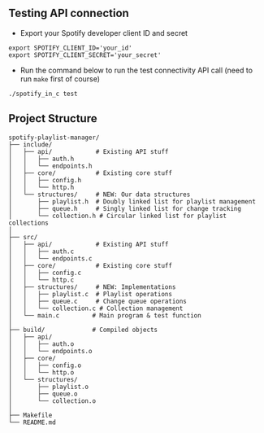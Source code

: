 ## Testing API connection

* Export your Spotify developer client ID and secret

```
export SPOTIFY_CLIENT_ID='your_id'
export SPOTIFY_CLIENT_SECRET='your_secret'
```

* Run the command below to run the test connectivity API call (need to run `make` first of course)

`./spotify_in_c test`

## Project Structure

```
spotify-playlist-manager/
├── include/
│   ├── api/            # Existing API stuff
│   │   ├── auth.h
│   │   └── endpoints.h
│   ├── core/           # Existing core stuff
│   │   ├── config.h
│   │   └── http.h
│   └── structures/     # NEW: Our data structures
│       ├── playlist.h  # Doubly linked list for playlist management
│       ├── queue.h     # Singly linked list for change tracking
│       └── collection.h # Circular linked list for playlist collections
│
├── src/
│   ├── api/            # Existing API stuff
│   │   ├── auth.c
│   │   └── endpoints.c
│   ├── core/           # Existing core stuff
│   │   ├── config.c
│   │   └── http.c
│   ├── structures/     # NEW: Implementations
│   │   ├── playlist.c  # Playlist operations
│   │   ├── queue.c     # Change queue operations
│   │   └── collection.c # Collection management
│   └── main.c         # Main program & test function
│
├── build/             # Compiled objects
│   ├── api/
│   │   ├── auth.o
│   │   └── endpoints.o
│   ├── core/
│   │   ├── config.o
│   │   └── http.o
│   └── structures/
│       ├── playlist.o
│       ├── queue.o
│       └── collection.o
│
├── Makefile
└── README.md
```
